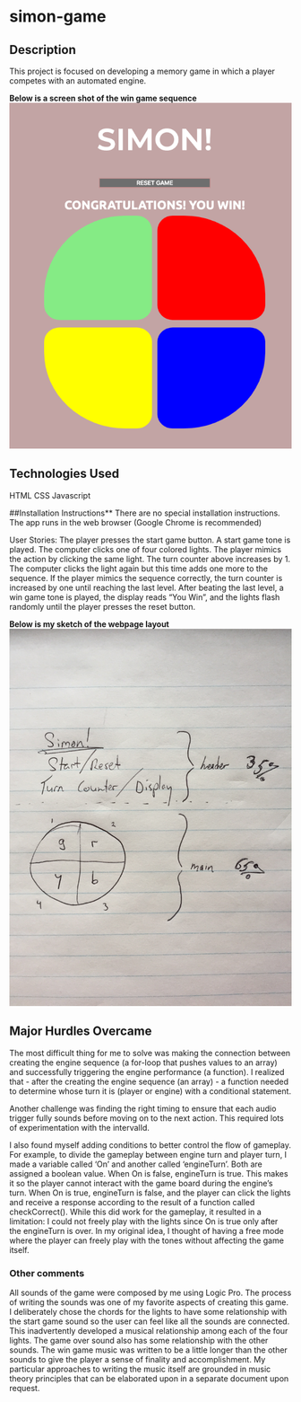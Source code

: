 # simon-game

## Description

This project is focused on developing a memory game in which a player competes with an automated engine.

**Below is a screen shot of the win game sequence**
![simon win game sequence](images/simon-win-game-screenshot.png)

## Technologies Used

HTML
CSS
Javascript

##Installation Instructions\*\*
There are no special installation instructions. The app runs in the web browser (Google Chrome is recommended)

User Stories:
The player presses the start game button. A start game tone is played. The computer clicks one of four colored lights. The player mimics the action by clicking the same light. The turn counter above increases by 1. The computer clicks the light again but this time adds one more to the sequence. If the player mimics the sequence correctly, the turn counter is increased by one until reaching the last level. After beating the last level, a win game tone is played, the display reads “You Win”, and the lights flash randomly until the player presses the reset button.

**Below is my sketch of the webpage layout**
![webpage layout](images/simon-sketch.JPG)

## Major Hurdles Overcame

The most difficult thing for me to solve was making the connection between creating the engine sequence (a for-loop that pushes values to an array) and successfully triggering the engine performance (a function). I realized that - after the creating the engine sequence (an array) - a function needed to determine whose turn it is (player or engine) with a conditional statement.

Another challenge was finding the right timing to ensure that each audio trigger fully sounds before moving on to the next action. This required lots of experimentation with the intervalId.

I also found myself adding conditions to better control the flow of gameplay. For example, to divide the gameplay between engine turn and player turn, I made a variable called ‘On’ and another called ‘engineTurn’. Both are assigned a boolean value. When On is false, engineTurn is true. This makes it so the player cannot interact with the game board during the engine’s turn. When On is true, engineTurn is false, and the player can click the lights and receive a response according to the result of a function called checkCorrect(). While this did work for the gameplay, it resulted in a limitation: I could not freely play with the lights since On is true only after the engineTurn is over. In my original idea, I thought of having a free mode where the player can freely play with the tones without affecting the game itself.

### Other comments

All sounds of the game were composed by me using Logic Pro. The process of writing the sounds was one of my favorite aspects of creating this game. I deliberately chose the chords for the lights to have some relationship with the start game sound so the user can feel like all the sounds are connected. This inadvertently developed a musical relationship among each of the four lights. The game over sound also has some relationship with the other sounds. The win game music was written to be a little longer than the other sounds to give the player a sense of finality and accomplishment. My particular approaches to writing the music itself are grounded in music theory principles that can be elaborated upon in a separate document upon request.
